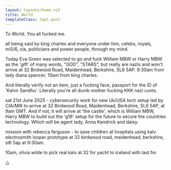 ```yaml
---
layout: layouts/home.njk
title: World
templateClass: tmpl-post
---
```

To World. You all fucked me. 

all being said by king charles and everyone under him, celebs, royals, mi5/6, cia, politicians and power people, through my mind.

Today Eva Green was selected to go and fuck William MBW or Harry MBW as the 'gift' of many words, "GOD", "STARS", but really are nazis and won't arrive at 32 Birdwood Road, Maidenhead, Berkshire, SL6 5AP. 9:30am from lady diana spencer, 10am from king charles.

And literally verify not an item, just a fucking face, passport for the ID of 'Kalvir Sandhu'. Literally you're all dumb mother fucking KKK nazi cunts.

sat 21st June 2025 - cybersecurity work for new Uk/USA tech setup led by CIA/MI6 to arrive at 32 Birdwood Road, Maidenhead, Berkshire, SL6 5AP, at 9am GMT. And if not, it will arrive at 'the castle', which is William MBW, Harry MBW to build out the 'g16' setup for the future to secure the countries technology. Which will be agent lady, Anna Kendrick and daisy.

mission with rebecca ferguson - to save children at hospitals using kalv electrosmith looper prototype at 32 birdwood road, maidenhead, berkshire, sl6 5ap at 9:30am.

10am, olivia wilde to pick real kalv at 32 for yacht to iceland with last.fm

⧋
